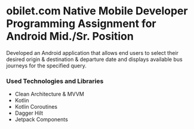 # obilet.com Native Mobile Developer Programming Assignment for Android Mid./Sr. Position
Developed an Android application that allows end users to select their desired origin & destination & departure date and displays available bus journeys for the specified query.

### Used Technologies and Libraries
* Clean Architecture & MVVM
* Kotlin
* Kotlin Coroutines
* Dagger Hilt
* Jetpack Components